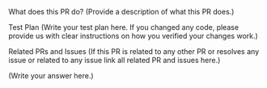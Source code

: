 What does this PR do?
(Provide a description of what this PR does.)

Test Plan
(Write your test plan here. If you changed any code, please provide us with clear instructions on how you verified your changes work.)

Related PRs and Issues
(If this PR is related to any other PR or resolves any issue or related to any issue link all related PR and issues here.)

(Write your answer here.)
